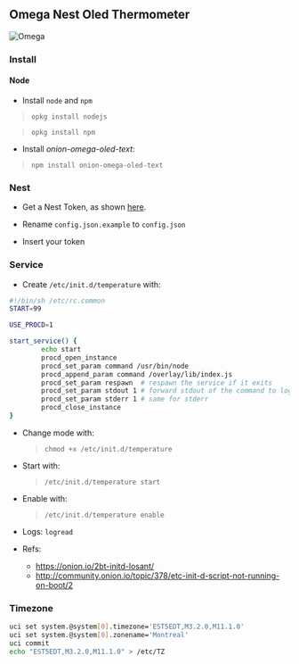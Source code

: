 ## Omega Nest Oled Thermometer

![Omega](https://raw.githubusercontent.com/malixsys/OmegaNestOledThermometer/master/omega.jpg)

### Install

#### Node

- Install `node` and `npm`

> `opkg install nodejs`

> `opkg install npm`

- Install _onion-omega-oled-text_:
> `npm install onion-omega-oled-text`

### Nest

- Get a Nest Token, as shown [here](https://developers.nest.com/guides/samples/sample-code-auth).
    
- Rename `config.json.example` to `config.json` 

- Insert your token

### Service

- Create `/etc/init.d/temperature` with:

```bash
#!/bin/sh /etc/rc.common
START=99

USE_PROCD=1

start_service() {
		echo start
        procd_open_instance
        procd_set_param command /usr/bin/node
        procd_append_param command /overlay/lib/index.js
        procd_set_param respawn  # respawn the service if it exits
        procd_set_param stdout 1 # forward stdout of the command to logd
        procd_set_param stderr 1 # same for stderr
        procd_close_instance
}
```
- Change mode with:
    > `chmod +x /etc/init.d/temperature`
    
- Start with:
    > `/etc/init.d/temperature start`

- Enable with:
    > `/etc/init.d/temperature enable`

- Logs: `logread`
    
- Refs:
    - https://onion.io/2bt-initd-losant/
    - http://community.onion.io/topic/378/etc-init-d-script-not-running-on-boot/2
    
### Timezone

```bash
uci set system.@system[0].timezone='EST5EDT,M3.2.0,M11.1.0'
uci set system.@system[0].zonename='Montreal'
uci commit
echo "EST5EDT,M3.2.0,M11.1.0" > /etc/TZ
```    

